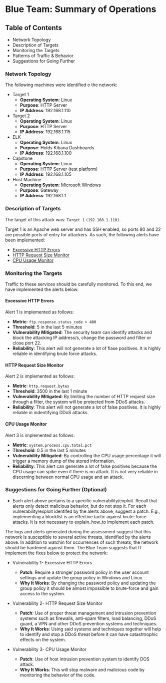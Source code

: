 # Blue Team: Summary of Operations

## Table of Contents
- Network Topology
- Description of Targets
- Monitoring the Targets
- Patterns of Traffic & Behavior
- Suggestions for Going Further

### Network Topology

The following machines were identified o the network:

- Target 1
  - **Operating System**: Linux
  - **Purpose**: HTTP Server
  - **IP Address**: 192.168.1.110
- Target 2
  - **Operating System**: Linux
  - **Purpose**: HTTP Server
  - **IP Address**: 192.168.1.115
- ELK
  - **Operating System**: Linux
  - **Purpose**: Holds Kibana Dashboards
  - **IP Address**: 192.168.1.100
- Capstone
  - **Operating System**: Linux
  - **Purpose**: HTTP Server (test platform)
  - **IP Address**: 192.168.1.105
- Host Machine
  - **Operating System**: Microsoft Windows
  - **Purpose**: Gateway
  - **IP Address**: 192.168.1.1
  
### Description of Targets

The target of this attack was: `Target 1` `(192.168.1.110)`.

Target 1 is an Apache web server and has SSH enabled, so ports 80 and 22 are possible ports of entry for attackers. As such, the following alerts have been implemented:

* [Excessive HTTP Errors](#excessive-http-errors)
* [HTTP Request Size Monitor](#http-request-size-monitor)
* [CPU Usage Monitor](#cpu-usage-monitor)

### Monitoring the Targets

Traffic to these services should be carefully monitored. To this end, we have implemented the alerts below:

#### Excessive HTTP Errors

Alert 1 is implemented as follows:
  - **Metric**: `ftp.response.status_code > 400`
  - **Threshold**: 5 in the last 5 minutes
  - **Vulnerability Mitigated**: The security team can identify attacks and block the attacking IP address/s, change the password and filter or close port 22.
  - **Reliability**: This alert will not generate a lot of flase positives. It is highly reliable in identifying brute force attacks.
  
#### HTTP Request Size Monitor
Alert 2 is implemented as follows:
  - **Metric**: `http.request.bytes`
  - **Threshold**: 3500 in the last 1 minute
  - **Vulnerability Mitigated**: By limiting the number of HTTP request size through a filter, the system will be protected from DDoS attacks.
  - **Reliability**: This alert will not generate a lot of false positives. It is highly reliable in indentifying DDoS attacks.
  
#### CPU Usage Monitor
Alert 3 is implemented as follows:
  - **Metric**: `system.process.cpu.total.pct`
  - **Threshold**: 0.5 in the last 5 minutes
  - **Vulnerability Mitigated**: By controlling the CPU usage percentage it will trigger a memory dump of the stored information.
  - **Reliability**: This alert can generate a lot of false positives because the CPU usage can spike even if there is no attack. It is not very reliable in discerning between normal CPU usage and an attack.
  
### Suggestions for Going Further (Optional)
- Each alert above pertains to a specific vulnerability/exploit. Recall that alerts only detect malicious behavior, but do not stop it. For each vulnerability/exploit identifed by the alerts above, suggest a patch. E.g., implementing a blocklist is an effective tactic against brute-force attacks. It is not necessary to explain_how_to implement each patch.

The logs and alerts generated during the assessment suggest that this network is susceptible to several active threats, identified by the alerts above. In addition to watchin for occurrences of such threats, the network should be hardened against them. The Blue Team suggests that IT implement the fixes below to protect the network:
- Vulnerability 1- Excessive HTTP Errors
  - **Patch**: Require a stronger password policy in the user account settings and update the group policy in Windows and Linux.
  - **Why It Works**: By changing the password policy and updating the group policy it should be almost impossible to brute-force and gain access to the system.

- Vulnerability 2- HTTP Request Size Monitor
  - **Patch**: Use of proper threat management and intrusion prevention systems such as firewalls, anti-spam filters, load balancing, DDoS guard, a VPN and other DDoS prevention systems and techniques.
  - **Why It Works**: Using said systems and techniques together will help to identify and stop a DDoS threat before it can have catashtrophic effects on the system.
  
- Vulnerability 3- CPU Usage Monitor
  - **Patch**: Use of host intrusion prevention system to identify DOS attack.
  - **Why It Works**: This will stop malware and malicious code by monitoring the behavior of the code.
